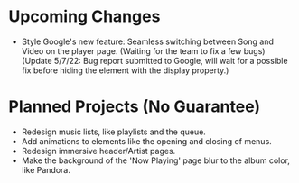 # Upcoming Changes
- Style Google's new feature: Seamless switching between Song and Video on the player page. (Waiting for the team to fix a few bugs)
(Update 5/7/22: Bug report submitted to Google, will wait for a possible fix before hiding the element with the display property.)

# Planned Projects (No Guarantee)

- Redesign music lists, like playlists and the queue.
- Add animations to elements like the opening and closing of menus.
- Redesign immersive header/Artist pages.
- Make the background of the 'Now Playing' page blur to the album color, like Pandora.
